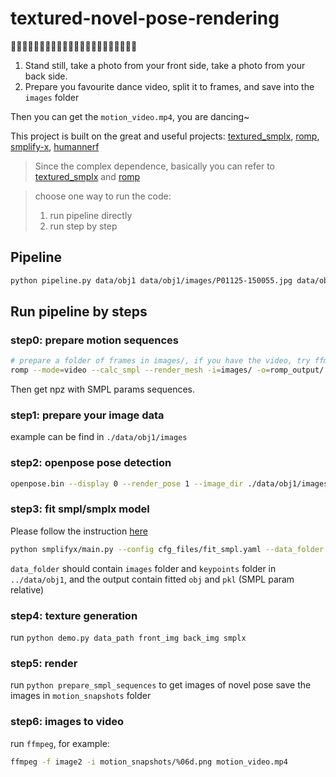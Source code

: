 # textured-novel-pose-rendering
🕺🕺🕺🕺🕺🕺🕺🕺🕺🕺🕺🕺🕺🕺🕺🕺🕺🕺🕺🕺🕺🕺
1. Stand still, take a photo from your front side, take a photo from your back side.
2. Prepare you favourite dance video, split it to frames, and save into the `images` folder

Then you can get the `motion_video.mp4`, you are dancing~





This project is built on the great and useful projects: [textured_smplx](https://github.com/qzane/textured_smplx), [romp](https://github.com/Arthur151/ROMP), [smplify-x](https://github.com/vchoutas/smplify-x), [humannerf](https://github.com/chungyiweng/humannerf)

> Since the complex dependence, basically you can refer to [textured_smplx](https://github.com/qzane/textured_smplx) and [romp](https://github.com/Arthur151/ROMP)

> choose one way to run the code:
>
> 1. run pipeline directly
> 2. run step by step

## Pipeline

```bash
python pipeline.py data/obj1 data/obj1/images/P01125-150055.jpg data/obj1/images/P01125-150146.jpg 
```


## Run pipeline by steps

### step0: prepare motion sequences

```bash
# prepare a folder of frames in images/, if you have the video, try ffmpeg or use romp deal with video directly.
romp --mode=video --calc_smpl --render_mesh -i=images/ -o=romp_output/ -t -sc=1. 
```

Then get npz with SMPL params sequences.

### step1: prepare your image data

example can be find in `./data/obj1/images`

### step2: openpose pose detection

```bash
openpose.bin --display 0 --render_pose 1 --image_dir ./data/obj1/images --write_json ./data/obj1/keypoints --write_images ./data/obj1/pose_images --hand --face
```

### step3: fit smpl/smplx model

Please follow the instruction [here](https://github.com/vchoutas/smplify-x)

```bash
python smplifyx/main.py --config cfg_files/fit_smpl.yaml --data_folder ../data/obj1 --output_folder ../data/obj1/smpl  --model_folder models --vposer_ckpt V02_05
```

`data_folder` should contain `images` folder and `keypoints` folder in `../data/obj1`, and the output contain fitted `obj` and `pkl` (SMPL param relative)

### step4: texture generation

run `python demo.py data_path front_img back_img smplx`


### step5: render

run `python prepare_smpl_sequences` to get images of novel pose
save the images in `motion_snapshots` folder

### step6: images to video

run `ffmpeg`, for example:

```bash
ffmpeg -f image2 -i motion_snapshots/%06d.png motion_video.mp4
```

